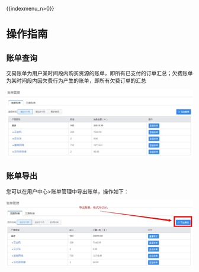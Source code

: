 {{indexmenu_n>0}}

# 操作指南

## 账单查询

交易账单为用户某时间段内购买资源的账单，即所有已支付的订单汇总；欠费账单为某时间段内因欠费行为产生的账单，即所有欠费订单的汇总

![](/images/charge_15.jpg)

## 账单导出

您可以在用户中心\>账单管理中导出账单，操作如下：

![](/images/charge_16.jpg)
